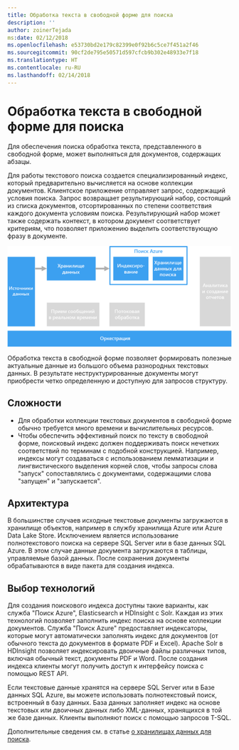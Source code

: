 ```yaml
---
title: Обработка текста в свободной форме для поиска
description: ''
author: zoinerTejada
ms:date: 02/12/2018
ms.openlocfilehash: e53730bd2e179c82399e0f92b6c5ce7f451a2f46
ms.sourcegitcommit: 90cf2de795e50571d597cfcb9b302e48933e7f18
ms.translationtype: HT
ms.contentlocale: ru-RU
ms.lasthandoff: 02/14/2018
---
```

# <a name="processing-free-form-text-for-search"></a>Обработка текста в свободной форме для поиска

Для обеспечения поиска обработка текста, представленного в свободной форме, может выполняться для документов, содержащих абзацы.

Для работы текстового поиска создается специализированный индекс, который предварительно вычисляется на основе коллекции документов. Клиентское приложение отправляет запрос, содержащий условия поиска. Запрос возвращает результирующий набор, состоящий из списка документов, отсортированных по степени соответствия каждого документа условиям поиска. Результирующий набор может также содержать контекст, в котором документ соответствует критериям, что позволяет приложению выделить соответствующую фразу в документе. 

![](./images/search-pipeline.png)

Обработка текста в свободной форме позволяет формировать полезные актуальные данные из большого объема разнородных текстовых данных. В результате неструктурированные документы могут приобрести четко определенную и доступную для запросов структуру.


## <a name="challenges"></a>Сложности

- Для обработки коллекции текстовых документов в свободной форме обычно требуется много времени и вычислительных ресурсов.
- Чтобы обеспечить эффективный поиск по тексту в свободной форме, поисковый индекс должен поддерживать поиск нечетких соответствий по терминам с подобной конструкцией. Например, индексы могут создаваться с использованием лемматизации и лингвистического выделения корней слов, чтобы запросы слова "запуск" сопоставлялись с документами, содержащими слова "запущен" и "запускается".

## <a name="architecture"></a>Архитектура

В большинстве случаев исходные текстовые документы загружаются в хранилище объектов, например в службу хранилища Azure или Azure Data Lake Store. Исключением является использование полнотекстового поиска на сервере SQL Server или в базе данных SQL Azure. В этом случае данные документа загружаются в таблицы, управляемые базой данных. После сохранения документы обрабатываются в виде пакета для создания индекса.

## <a name="technology-choices"></a>Выбор технологий

Для создания поискового индекса доступны такие варианты, как служба "Поиск Azure", Elasticsearch и HDInsight с Solr. Каждая из этих технологий позволяет заполнить индекс поиска на основе коллекции документов. Служба "Поиск Azure" предоставляет индексаторы, которые могут автоматически заполнять индекс для документов (от обычного текста до документов в формате PDF и Excel). Apache Solr в HDInsight позволяет индексировать двоичные файлы различных типов, включая обычный текст, документы PDF и Word. После создания индекса клиенты могут получить доступ к интерфейсу поиска с помощью REST API. 

Если текстовые данные хранятся на сервере SQL Server или в Базе данных SQL Azure, вы можете использовать полнотекстовый поиск, встроенный в базу данных. База данных заполняет индекс на основе текстовых или двоичных данных либо XML-данных, хранящихся в той же базе данных. Клиенты выполняют поиск с помощью запросов T-SQL. 

Дополнительные сведения см. в статье [о хранилищах данных для поиска](../technology-choices/search-options.md).
